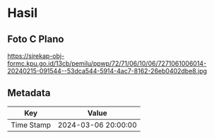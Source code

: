 # Hasil

## Foto C Plano

https://sirekap-obj-formc.kpu.go.id/13cb/pemilu/ppwp/72/71/06/10/06/7271061006014-20240215-091544--53dca544-5914-4ac7-8162-26eb0402dbe8.jpg


## Metadata

| Key        | Value               |
| ---------- | ------------------- |
| Time Stamp | 2024-03-06 20:00:00 |



